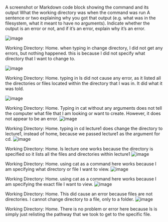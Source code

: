 A screenshot or Markdown code block showing the command and its output
What the working directory was when the command was run
A sentence or two explaining why you got that output (e.g. what was in the filesystem, what it meant to have no arguments).
Indicate whether the output is an error or not, and if it’s an error, explain why it’s an error.

![image](https://github.com/vichandra/cse15l-lab-reports/assets/147004387/97e23f96-b639-4a05-97bd-c9799a628443) 

Working Directory: Home.
when typing in change directory, I did not get any errors, but nothing happened. this is because I did not specify what directory that I want to change to.

![image](https://github.com/vichandra/cse15l-lab-reports/assets/147004387/3d11e965-1f82-4562-a374-e3cc03324857)

Working Directory: Home.
typing in ls did not cause any error, as it listed all the directories or files located within the directory that I was in. It did what it was told.

![image](https://github.com/vichandra/cse15l-lab-reports/assets/147004387/7e7bd44f-7906-4c07-8166-4f8b28335f3b)

Working Directory: Home.
Typing in cat without any arguments does not tell the computer what file that I am looking or want to create. However, it does not appear to be an error.
![image](https://github.com/vichandra/cse15l-lab-reports/assets/147004387/bccd62d1-e742-4813-ac25-10032a8cc36e) 

Working Directory: Home.
typing in cd lecture1 does change the directory to lecture1, instead of home, because we passed lecture1 as the argument for cd.
![image](https://github.com/vichandra/cse15l-lab-reports/assets/147004387/3f8b55e2-1599-479d-8777-d3321a35b0b7)

Working Directory: Home.
ls lecture one works because the directory is specified so it lists all the files and directories within lecture1
![image](https://github.com/vichandra/cse15l-lab-reports/assets/147004387/4da720e6-7fbe-439c-9b47-d67dcb044c8d)

Working Directory: Home.
using cat as a command here works because I am specifying what directory or file I want to view.
![image](https://github.com/vichandra/cse15l-lab-reports/assets/147004387/cf3ebed8-b1e2-454d-88d9-b4c515273d98)

Working Directory: Home.
using cat as a command here works because I am specifying the exact file I want to view.
![image](https://github.com/vichandra/cse15l-lab-reports/assets/147004387/50e8a1eb-f338-460a-a903-a54fb25ec664) 

Working Directory: Home.
This did cause an error because files are not directories. I cannot change directory to a file, only to a folder.
![image](https://github.com/vichandra/cse15l-lab-reports/assets/147004387/4b37a33f-5f6e-4a4d-9a26-c50bccfce6d3)

Working Directory: Home.
There is no problem or error here because ls is simply just relisting the pathway that we took to get to the specific file.




